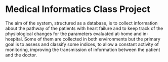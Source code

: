 # Medical Informatics Class Project
The aim of the system, structured as a database, is to collect information about the pathway of the
patients with heart failure and to keep track of the physiological changes for the parameters evaluated
at-home and in-hospital.
Some of them are collected in both environments but the primary goal is to assess and classify some
indices, to allow a constant activity of monitoring, improving the transmission of information between
the patient and the doctor.
